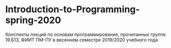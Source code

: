 # Introduction-to-Programming-spring-2020
Конспекты лекций по основам программирования, прочитанных группе 19.Б13, ФИИТ ПМ-ПУ в весеннем семестре 2019/2020 учебного года
